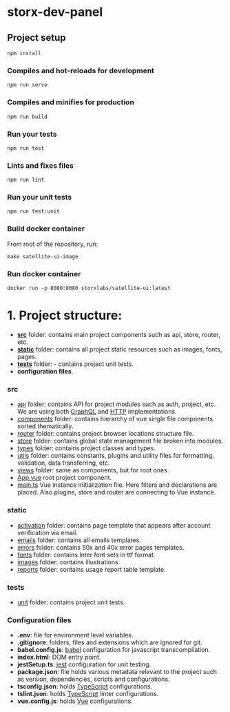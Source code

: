 # storx-dev-panel

## Project setup
```
npm install
```

### Compiles and hot-reloads for development
```
npm run serve
```

### Compiles and minifies for production
```
npm run build
```

### Run your tests
```
npm run test
```

### Lints and fixes files
```
npm run lint
```

### Run your unit tests
```
npm run test:unit
```

### Build docker container
From root of the repository, run:
```
make satellite-ui-image
```

### Run docker container
```
docker run -p 8080:8080 storxlabs/satellite-ui:latest
```
# 1. Project structure: 
- [**src**](./src "src") folder: contains main project components such as api, store, router, etc.
- [**static**](./static "static") folder: contains all project static resources such as images, fonts, pages.
- [**tests**](./tests "tests") folder: - contains project unit tests.
- **configuration files**.
###  src
- [api](./api "api")  folder: contains API for project modules such as auth, project, etc. We are using both [GraphQL](https://graphql.org/) and [HTTP](https://developer.mozilla.org/en-US/docs/Web/HTTP) implementations.
- [components](./components "components")  folder: contains hierarchy of vue single file components sorted thematically.
- [router](./router "router") folder: contains project browser locations structure file.
- [store](./store "store") folder: contains global state management file broken into modules.
- [types](./types "types") folder: contains project classes and types.
- [utils](./utils "utils")  folder: contains constants, plugins and utility files for formatting, validation, data transferring, etc.
- [views](./views "views")  folder: same as components, but for root ones.
- [App.vue](./src/App.vue "App.vue") root project component.
- [main.ts](./src/main.ts "main.ts") Vue instance initialization file. Here filters and declarations are placed. Also plugins, store and router are connecting to Vue instance.
### static
- [activation](./activation "activation") folder: contains page template that appears after account verification via email.
- [emails](./emails "emails") folder: contains all emails templates.
- [errors](./errors "errors") folder: contains 50x and 40x error pages templates.
- [fonts](./fonts "fonts") folder: contains Inter font sets in ttf format.
- [images](./images "images") folder: contains illustrations.
- [reports](./reports "reports") folder: contains usage report table template.
### tests   
- [unit](./unit "unit") folder: contains project unit tests.
### Configuration files
- **.env**: file for environment level variables.
- **.gitignore**: folders, files and extensions which are ignored for git.
- **babel.config.js**: [babel](https://babeljs.io/) configuration for javascript transcompilation.
- **index.html**: DOM entry point.
- **jestSetup.ts**: [jest](https://jestjs.io/) configuration for unit testing.
- **package.json**: file holds various metadata relevant to the project such as version, dependencies, scripts and configurations.
- **tsconfig.json**: holds [TypeScript](https://www.typescriptlang.org/) configurations.
- **tslint.json**: holds [TypeScript](https://www.typescriptlang.org/) linter configurations.
- **vue.config.js**: holds [Vue](https://vuejs.org/) configurations.
